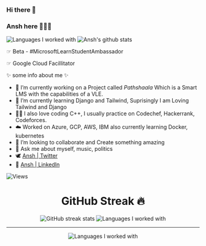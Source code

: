 ### Hi there 👋

### Ansh here 👨‍💻😉

![Languages I worked with](https://github-readme-stats.vercel.app/api/top-langs/?username=26ansh&hide=html&theme=tokyonight)
![Ansh's github stats](https://github-readme-stats.vercel.app/api?username=26ansh&show_icons=true&theme=dark&include_all_commits=true)

☞ Beta - #MicrosoftLearnStudentAmbassador

☞ Google Cloud Facillitator

✨ some info about me ✨

- 🔭 I’m currently working on a Project called *Pathshaala* Which is a Smart LMS with the capabilities of a VLE.
- 🌱 I’m currently learning Django and Tailwind, Suprisingly I am Loving Tailwind and Django
- 👨‍💻 I also love coding C++, I usually practice on Codechef, Hackerrank, Codeforces.
- ☁️ Worked on Azure, GCP, AWS, IBM also currently learning Docker, kubernetes
- 👯 I’m looking to collaborate and Create something amazing
- 💬 Ask me about myself, music, politics
- 🕊 [Ansh | Twitter](https://twitter.com/Vidyabhanuansh)
- 🤖 [Ansh | LinkedIn](https://www.linkedin.com/in/26ansh)


![Views](https://komarev.com/ghpvc/?username=26ansh)
<div align="center">
  <h1> GitHub Streak 🔥 </h1>
  
![GitHub streak stats](https://github-readme-streak-stats.herokuapp.com/?user=26ANSH) 
![Languages I worked with](https://github-readme-stats.vercel.app/api/top-langs/?username=26ansh&hide=html&theme=tokyonight)

 <hr>
  
![Languages I worked with](https://github-readme-stats.vercel.app/api/top-langs/?username=26ansh&hide=html&theme=tokyonight)

</div>

